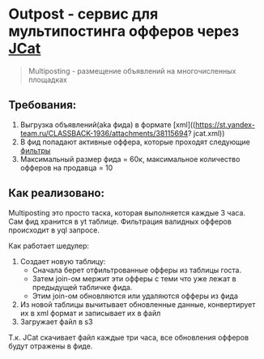 # Outpost - сервис для мультипостинга офферов через [JCat](https://www.jcat.ru)

> Multiposting - размещение объявлений на многочисленных площадках 

## Требования:
  1. Выгрузка объявлений(aka фида) в формате [xml]((https://st.yandex-team.ru/CLASSBACK-1936/attachments/38115694? jcat.xml)) 
  2. В фид попадают активные оффера, которые проходят следующие [фильтры](https://st.yandex-team.ru/CLASSBACK-1936)
  3. Максимальный размер фида = 60к, максимальное количество офферов на продавца = 10

## Как реализовано:
Multiposting это просто таска, которая выполняется каждые 3 часа.<br>
Сам фид хранится в yt таблице. Фильтрация валидных офферов происходит в yql запросе.

Как работает шедулер:
   1. Создает новую таблицу: 
      - Cначала берет отфильтрованные офферы из таблицы госта.  
      - Затем join-ом мержит эти офферы с теми что уже лежат в предыдущей табличке фида.
      - Этим join-ом обновляются или удаляются офферы из фида
   2. Из новой таблицы вычитывает обновленные данные, конвертирует их в xml формат и записывает их в файл
   3. Загружает файл в s3

Т.к. JCat скачивает файл каждые три часа, все обновления офферов будут отражены в фиде. 


